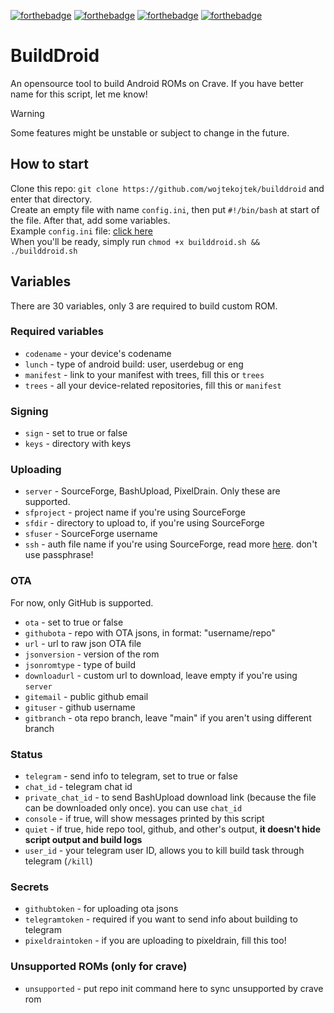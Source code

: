 [![forthebadge](https://forthebadge.com/images/badges/powered-by-electricity.svg)](https://forthebadge.com) [![forthebadge](https://forthebadge.com/images/badges/you-didnt-ask-for-this.svg)](https://forthebadge.com) [![forthebadge](https://forthebadge.com/images/badges/gluten-free.svg)](https://forthebadge.com) [![forthebadge](https://forthebadge.com/images/badges/works-on-my-machine.svg)](https://forthebadge.com)
# BuildDroid
An opensource tool to build Android ROMs on Crave. If you have better name for this script, let me know!

> [!WARNING]  
> Some features might be unstable or subject to change in the future.

## How to start
Clone this repo:
`git clone https://github.com/wojtekojtek/builddroid` and enter that directory.<br>
Create an empty file with name `config.ini`, then put `#!/bin/bash` at start of the file. After that, add some variables.<br>
Example `config.ini` file: [click here](https://github.com/wojtekojtek/builddroid/blob/main/examples/config.ini)<br>
When you'll be ready, simply run `chmod +x builddroid.sh && ./builddroid.sh`

## Variables
There are 30 variables, only 3 are required to build custom ROM.

### Required variables
- `codename` - your device's codename<br>
- `lunch` - type of android build: user, userdebug or eng<br>
- `manifest` - link to your manifest with trees, fill this or `trees`<br>
- `trees` - all your device-related repositories, fill this or `manifest`<br>

### Signing
- `sign` - set to true or false<br>
- `keys` - directory with keys<br>

### Uploading
- `server` - SourceForge, BashUpload, PixelDrain. Only these are supported.<br>
- `sfproject` - project name if you're using SourceForge<br>
- `sfdir` - directory to upload to, if you're using SourceForge<br>
- `sfuser` - SourceForge username<br>
- `ssh` - auth file name if you're using SourceForge, read more [here](https://sourceforge.net/p/forge/documentation/SSH%20Keys/#key-generation-openssh). don't use passphrase!<br>

### OTA
For now, only GitHub is supported.<br>
- `ota` - set to true or false<br>
- `githubota` -  repo with OTA jsons, in format: "username/repo"<br>
- `url` - url to raw json OTA file<br>
- `jsonversion` - version of the rom<br>
- `jsonromtype` - type of build<br>
- `downloadurl` - custom url to download, leave empty if you're using `server`<br>
- `gitemail` - public github email<br>
- `gituser` - github username<br>
- `gitbranch` - ota repo branch, leave "main" if you aren't using different branch<br>

### Status
- `telegram` - send info to telegram, set to true or false<br>
- `chat_id` - telegram chat id<br>
- `private_chat_id` - to send BashUpload download link (because the file can be downloaded only once). you can use `chat_id`<br>
- `console` - if true, will show messages printed by this script<br>
- `quiet` -  if true, hide repo tool, github, and other's output, **it doesn't hide script output and build logs**<br>
- `user_id` - your telegram user ID, allows you to kill build task through telegram (`/kill`)

### Secrets
- `githubtoken` - for uploading ota jsons<br>
- `telegramtoken` - required if you want to send info about building to telegram<br>
- `pixeldraintoken` - if you are uploading to pixeldrain, fill this too!<br>

### Unsupported ROMs (only for crave)
- `unsupported` - put repo init command here to sync unsupported by crave rom<br>
